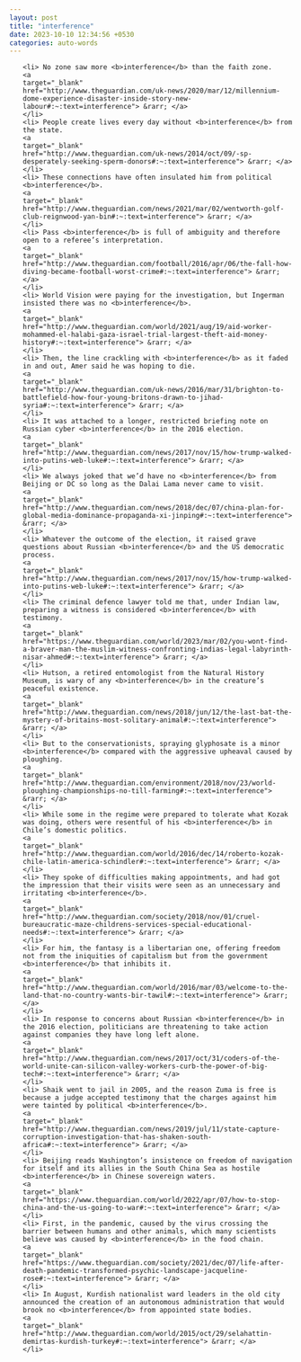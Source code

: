 ```yaml
---
layout: post
title: "interference"
date: 2023-10-10 12:34:56 +0530
categories: auto-words
---
```

<ol>

    <li> No zone saw more <b>interference</b> than the faith zone.
    <a 
    target="_blank" 
    href="http://www.theguardian.com/uk-news/2020/mar/12/millennium-dome-experience-disaster-inside-story-new-labour#:~:text=interference"> &rarr; </a>
    </li>
    <li> People create lives every day without <b>interference</b> from the state.
    <a 
    target="_blank" 
    href="http://www.theguardian.com/uk-news/2014/oct/09/-sp-desperately-seeking-sperm-donors#:~:text=interference"> &rarr; </a>
    </li>
    <li> These connections have often insulated him from political <b>interference</b>.
    <a 
    target="_blank" 
    href="http://www.theguardian.com/news/2021/mar/02/wentworth-golf-club-reignwood-yan-bin#:~:text=interference"> &rarr; </a>
    </li>
    <li> Pass <b>interference</b> is full of ambiguity and therefore open to a referee’s interpretation.
    <a 
    target="_blank" 
    href="http://www.theguardian.com/football/2016/apr/06/the-fall-how-diving-became-football-worst-crime#:~:text=interference"> &rarr; </a>
    </li>
    <li> World Vision were paying for the investigation, but Ingerman insisted there was no <b>interference</b>.
    <a 
    target="_blank" 
    href="http://www.theguardian.com/world/2021/aug/19/aid-worker-mohammed-el-halabi-gaza-israel-trial-largest-theft-aid-money-history#:~:text=interference"> &rarr; </a>
    </li>
    <li> Then, the line crackling with <b>interference</b> as it faded in and out, Amer said he was hoping to die.
    <a 
    target="_blank" 
    href="http://www.theguardian.com/uk-news/2016/mar/31/brighton-to-battlefield-how-four-young-britons-drawn-to-jihad-syria#:~:text=interference"> &rarr; </a>
    </li>
    <li> It was attached to a longer, restricted briefing note on Russian cyber <b>interference</b> in the 2016 election.
    <a 
    target="_blank" 
    href="http://www.theguardian.com/news/2017/nov/15/how-trump-walked-into-putins-web-luke#:~:text=interference"> &rarr; </a>
    </li>
    <li> We always joked that we’d have no <b>interference</b> from Beijing or DC so long as the Dalai Lama never came to visit.
    <a 
    target="_blank" 
    href="http://www.theguardian.com/news/2018/dec/07/china-plan-for-global-media-dominance-propaganda-xi-jinping#:~:text=interference"> &rarr; </a>
    </li>
    <li> Whatever the outcome of the election, it raised grave questions about Russian <b>interference</b> and the US democratic process.
    <a 
    target="_blank" 
    href="http://www.theguardian.com/news/2017/nov/15/how-trump-walked-into-putins-web-luke#:~:text=interference"> &rarr; </a>
    </li>
    <li> The criminal defence lawyer told me that, under Indian law, preparing a witness is considered <b>interference</b> with testimony.
    <a 
    target="_blank" 
    href="https://www.theguardian.com/world/2023/mar/02/you-wont-find-a-braver-man-the-muslim-witness-confronting-indias-legal-labyrinth-nisar-ahmed#:~:text=interference"> &rarr; </a>
    </li>
    <li> Hutson, a retired entomologist from the Natural History Museum, is wary of any <b>interference</b> in the creature’s peaceful existence.
    <a 
    target="_blank" 
    href="http://www.theguardian.com/news/2018/jun/12/the-last-bat-the-mystery-of-britains-most-solitary-animal#:~:text=interference"> &rarr; </a>
    </li>
    <li> But to the conservationists, spraying glyphosate is a minor <b>interference</b> compared with the aggressive upheaval caused by ploughing.
    <a 
    target="_blank" 
    href="http://www.theguardian.com/environment/2018/nov/23/world-ploughing-championships-no-till-farming#:~:text=interference"> &rarr; </a>
    </li>
    <li> While some in the regime were prepared to tolerate what Kozak was doing, others were resentful of his <b>interference</b> in Chile’s domestic politics.
    <a 
    target="_blank" 
    href="http://www.theguardian.com/world/2016/dec/14/roberto-kozak-chile-latin-america-schindler#:~:text=interference"> &rarr; </a>
    </li>
    <li> They spoke of difficulties making appointments, and had got the impression that their visits were seen as an unnecessary and irritating <b>interference</b>.
    <a 
    target="_blank" 
    href="http://www.theguardian.com/society/2018/nov/01/cruel-bureaucratic-maze-childrens-services-special-educational-needs#:~:text=interference"> &rarr; </a>
    </li>
    <li> For him, the fantasy is a libertarian one, offering freedom not from the iniquities of capitalism but from the government <b>interference</b> that inhibits it.
    <a 
    target="_blank" 
    href="http://www.theguardian.com/world/2016/mar/03/welcome-to-the-land-that-no-country-wants-bir-tawil#:~:text=interference"> &rarr; </a>
    </li>
    <li> In response to concerns about Russian <b>interference</b> in the 2016 election, politicians are threatening to take action against companies they have long left alone.
    <a 
    target="_blank" 
    href="http://www.theguardian.com/news/2017/oct/31/coders-of-the-world-unite-can-silicon-valley-workers-curb-the-power-of-big-tech#:~:text=interference"> &rarr; </a>
    </li>
    <li> Shaik went to jail in 2005, and the reason Zuma is free is because a judge accepted testimony that the charges against him were tainted by political <b>interference</b>.
    <a 
    target="_blank" 
    href="http://www.theguardian.com/news/2019/jul/11/state-capture-corruption-investigation-that-has-shaken-south-africa#:~:text=interference"> &rarr; </a>
    </li>
    <li> Beijing reads Washington’s insistence on freedom of navigation for itself and its allies in the South China Sea as hostile <b>interference</b> in Chinese sovereign waters.
    <a 
    target="_blank" 
    href="https://www.theguardian.com/world/2022/apr/07/how-to-stop-china-and-the-us-going-to-war#:~:text=interference"> &rarr; </a>
    </li>
    <li> First, in the pandemic, caused by the virus crossing the barrier between humans and other animals, which many scientists believe was caused by <b>interference</b> in the food chain.
    <a 
    target="_blank" 
    href="https://www.theguardian.com/society/2021/dec/07/life-after-death-pandemic-transformed-psychic-landscape-jacqueline-rose#:~:text=interference"> &rarr; </a>
    </li>
    <li> In August, Kurdish nationalist ward leaders in the old city announced the creation of an autonomous administration that would brook no <b>interference</b> from appointed state bodies.
    <a 
    target="_blank" 
    href="http://www.theguardian.com/world/2015/oct/29/selahattin-demirtas-kurdish-turkey#:~:text=interference"> &rarr; </a>
    </li>